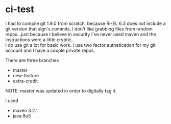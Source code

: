 ci-test
=======

I had to compile git 1.9.0 from scratch, because RHEL 6.3 does not include a git version that sign's commits.  I don't like grabbing files from random repos...just because I believe in security
I've never used maven and the instructions were a little cryptic.  
I do use git a lot for basic work.  I use two factor authetication for my git account and I have a couple private repos.

There are three branches
* master
* new-feature
* extra-credit

NOTE:  master was updated in order to digitally tag it.


I used  
* maven 3.2.1
* java 8u5
